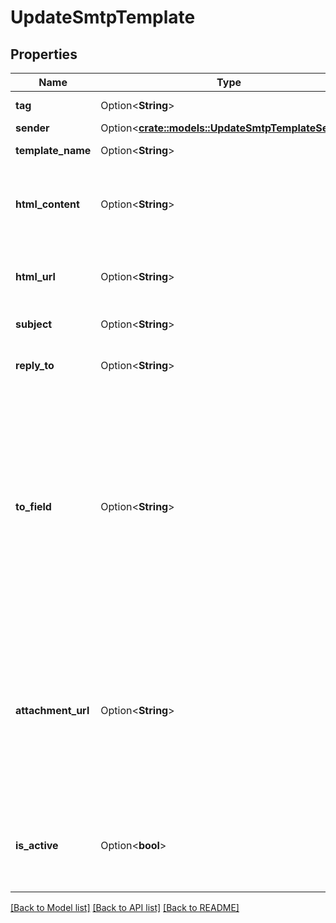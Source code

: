 # UpdateSmtpTemplate

## Properties

Name | Type | Description | Notes
------------ | ------------- | ------------- | -------------
**tag** | Option<**String**> | Tag of the template | [optional]
**sender** | Option<[**crate::models::UpdateSmtpTemplateSender**](updateSmtpTemplate_sender.md)> |  | [optional]
**template_name** | Option<**String**> | Name of the template | [optional]
**html_content** | Option<**String**> | Required if htmlUrl is empty. Body of the message (HTML must have more than 10 characters) | [optional]
**html_url** | Option<**String**> | Required if htmlContent is empty. URL to the body of the email (HTML) | [optional]
**subject** | Option<**String**> | Subject of the email | [optional]
**reply_to** | Option<**String**> | Email on which campaign recipients will be able to reply to | [optional]
**to_field** | Option<**String**> | To personalize the «To» Field. If you want to include the first name and last name of your recipient, add {FNAME} {LNAME}. These contact attributes must already exist in your SendinBlue account. If input parameter 'params' used please use {{contact.FNAME}} {{contact.LNAME}} for personalization | [optional]
**attachment_url** | Option<**String**> | Absolute url of the attachment (no local file). Extension allowed: xlsx, xls, ods, docx, docm, doc, csv, pdf, txt, gif, jpg, jpeg, png, tif, tiff, rtf, bmp, cgm, css, shtml, html, htm, zip, xml, ppt, pptx, tar, ez, ics, mobi, msg, pub and eps | [optional]
**is_active** | Option<**bool**> | Status of the template. isActive = false means template is inactive, isActive = true means template is active | [optional]

[[Back to Model list]](../README.md#documentation-for-models) [[Back to API list]](../README.md#documentation-for-api-endpoints) [[Back to README]](../README.md)



